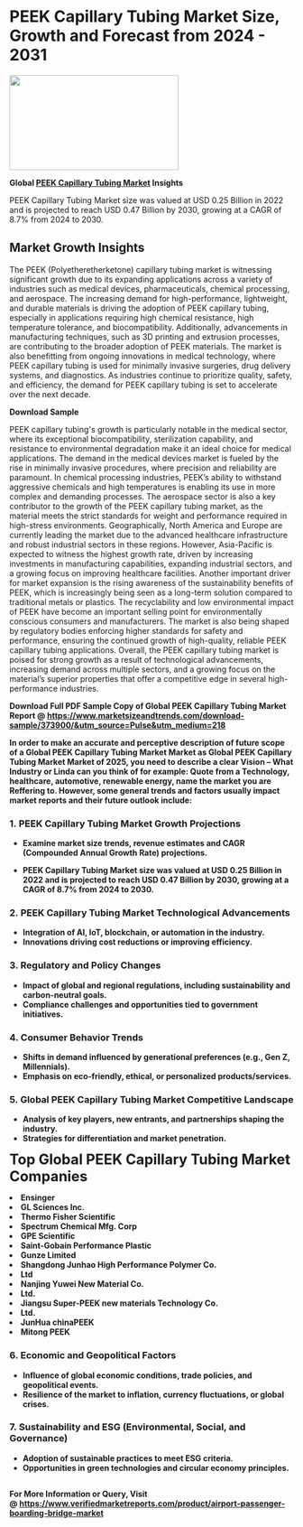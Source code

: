 <H1>PEEK Capillary Tubing Market Size, Growth and Forecast from 2024 - 2031</H1><img class="aligncenter size-medium wp-image-584254" src="https://thirdeyenews.in/wp-content/uploads/2024/09/Global-Market-Research-300x168.jpeg" alt="" width="300" height="168" /><p><strong>Global&nbsp;<a href="https://www.marketsizeandtrends.com/download-sample/373900/&amp;utm_source=Pulse&amp;utm_medium=218">PEEK Capillary Tubing Market</a> Insights</strong></p><p>PEEK Capillary Tubing Market size was valued at USD 0.25 Billion in 2022 and is projected to reach USD 0.47 Billion by 2030, growing at a CAGR of 8.7% from 2024 to 2030.</p><p><h2>Market Growth Insights</h2> <p>The PEEK (Polyetheretherketone) capillary tubing market is witnessing significant growth due to its expanding applications across a variety of industries such as medical devices, pharmaceuticals, chemical processing, and aerospace. The increasing demand for high-performance, lightweight, and durable materials is driving the adoption of PEEK capillary tubing, especially in applications requiring high chemical resistance, high temperature tolerance, and biocompatibility. Additionally, advancements in manufacturing techniques, such as 3D printing and extrusion processes, are contributing to the broader adoption of PEEK materials. The market is also benefitting from ongoing innovations in medical technology, where PEEK capillary tubing is used for minimally invasive surgeries, drug delivery systems, and diagnostics. As industries continue to prioritize quality, safety, and efficiency, the demand for PEEK capillary tubing is set to accelerate over the next decade.</p> <p><strong>Download Sample</strong></p> <p>PEEK capillary tubing's growth is particularly notable in the medical sector, where its exceptional biocompatibility, sterilization capability, and resistance to environmental degradation make it an ideal choice for medical applications. The demand in the medical devices market is fueled by the rise in minimally invasive procedures, where precision and reliability are paramount. In chemical processing industries, PEEK’s ability to withstand aggressive chemicals and high temperatures is enabling its use in more complex and demanding processes. The aerospace sector is also a key contributor to the growth of the PEEK capillary tubing market, as the material meets the strict standards for weight and performance required in high-stress environments. Geographically, North America and Europe are currently leading the market due to the advanced healthcare infrastructure and robust industrial sectors in these regions. However, Asia-Pacific is expected to witness the highest growth rate, driven by increasing investments in manufacturing capabilities, expanding industrial sectors, and a growing focus on improving healthcare facilities. Another important driver for market expansion is the rising awareness of the sustainability benefits of PEEK, which is increasingly being seen as a long-term solution compared to traditional metals or plastics. The recyclability and low environmental impact of PEEK have become an important selling point for environmentally conscious consumers and manufacturers. The market is also being shaped by regulatory bodies enforcing higher standards for safety and performance, ensuring the continued growth of high-quality, reliable PEEK capillary tubing applications. Overall, the PEEK capillary tubing market is poised for strong growth as a result of technological advancements, increasing demand across multiple sectors, and a growing focus on the material’s superior properties that offer a competitive edge in several high-performance industries.</p> <p><strong></p><p><span class=""><strong>Download Full PDF Sample Copy of Global PEEK Capillary Tubing Market Report</strong> @ <a href="https://www.marketsizeandtrends.com/download-sample/373900/&amp;utm_source=Pulse&amp;utm_medium=218" target="_blank">https://www.marketsizeandtrends.com/download-sample/373900/&amp;utm_source=Pulse&amp;utm_medium=218</a></span></p><p>In order to make an accurate and perceptive description of future scope of a Global&nbsp;PEEK Capillary Tubing Market Market as Global&nbsp;PEEK Capillary Tubing Market Market of 2025, you need to describe a clear Vision &ndash; What Industry or Linda can you think of for example: Quote from a Technology, healthcare, automotive, renewable energy, name the market you are Reffering to. However, some general trends and factors usually impact market reports and their future outlook include:</p><h3>1.&nbsp;<strong>PEEK Capillary Tubing Market Growth Projections</strong></h3><ul><li>Examine market size trends, revenue estimates and CAGR (Compounded Annual Growth Rate) projections.</li><li><p>PEEK Capillary Tubing Market size was valued at USD 0.25 Billion in 2022 and is projected to reach USD 0.47 Billion by 2030, growing at a CAGR of 8.7% from 2024 to 2030.</p></li></ul><h3>2.&nbsp;<strong>PEEK Capillary Tubing Market Technological Advancements</strong></h3><ul><li>Integration of AI, IoT, blockchain, or automation in the industry.</li><li>Innovations driving cost reductions or improving efficiency.</li></ul><h3>3.&nbsp;<strong>Regulatory and Policy Changes</strong></h3><ul><li>Impact of global and regional regulations, including sustainability and carbon-neutral goals.</li><li>Compliance challenges and opportunities tied to government initiatives.</li></ul><h3>4.&nbsp;<strong>Consumer Behavior Trends</strong></h3><ul><li>Shifts in demand influenced by generational preferences (e.g., Gen Z, Millennials).</li><li>Emphasis on eco-friendly, ethical, or personalized products/services.</li></ul><h3>5.&nbsp;<strong>Global PEEK Capillary Tubing Market Competitive Landscape</strong></h3><ul><li>Analysis of key players, new entrants, and partnerships shaping the industry.</li><li>Strategies for differentiation and market penetration.</li></ul><p data-pm-slice="1 1 []"><span style="color: inherit; font-family: inherit; font-size: 25px;">Top Global PEEK Capillary Tubing Market Companies</span></p><div class="" data-test-id=""><p><li>Ensinger</li><li> GL Sciences Inc.</li><li> Thermo Fisher Scientific</li><li> Spectrum Chemical Mfg. Corp</li><li> GPE Scientific</li><li> Saint-Gobain Performance Plastic</li><li> Gunze Limited</li><li> Shangdong Junhao High Performance Polymer Co.</li><li>Ltd</li><li> Nanjing Yuwei New Material Co.</li><li> Ltd.</li><li> Jiangsu Super-PEEK new materials Technology Co.</li><li> Ltd.</li><li> JunHua chinaPEEK</li><li> Mitong PEEK</li></p></div><h3>6.&nbsp;<strong>Economic and Geopolitical Factors</strong></h3><ul><li>Influence of global economic conditions, trade policies, and geopolitical events.</li><li>Resilience of the market to inflation, currency fluctuations, or global crises.</li></ul><h3>7.&nbsp;<strong>Sustainability and ESG (Environmental, Social, and Governance)</strong></h3><ul><li>Adoption of sustainable practices to meet ESG criteria.</li><li>Opportunities in green technologies and circular economy principles.</li></ul><h2><strong style="font-size: 14px;">For More Information or Query, Visit @&nbsp;</strong><a style="background-color: #ffffff; font-size: 14px;" href="https://www.marketsizeandtrends.com/report/peek-capillary-tubing-market/" target="_blank">https://www.verifiedmarketreports.com/product/airport-passenger-boarding-bridge-market</a></h2>
